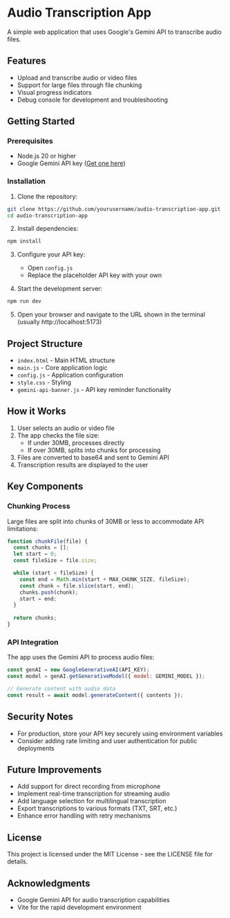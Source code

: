# Audio Transcription App

A simple web application that uses Google's Gemini API to transcribe audio files.

## Features

- Upload and transcribe audio or video files
- Support for large files through file chunking
- Visual progress indicators
- Debug console for development and troubleshooting

## Getting Started

### Prerequisites

- Node.js 20 or higher
- Google Gemini API key ([Get one here](https://g.co/ai/idxGetGeminiKey))

### Installation

1. Clone the repository:
```bash
git clone https://github.com/yourusername/audio-transcription-app.git
cd audio-transcription-app
```

2. Install dependencies:
```bash
npm install
```

3. Configure your API key:
   - Open `config.js`
   - Replace the placeholder API key with your own

4. Start the development server:
```bash
npm run dev
```

5. Open your browser and navigate to the URL shown in the terminal (usually http://localhost:5173)

## Project Structure

- `index.html` - Main HTML structure
- `main.js` - Core application logic
- `config.js` - Application configuration
- `style.css` - Styling
- `gemini-api-banner.js` - API key reminder functionality

## How it Works

1. User selects an audio or video file
2. The app checks the file size:
   - If under 30MB, processes directly
   - If over 30MB, splits into chunks for processing
3. Files are converted to base64 and sent to Gemini API
4. Transcription results are displayed to the user

## Key Components

### Chunking Process

Large files are split into chunks of 30MB or less to accommodate API limitations:

```javascript
function chunkFile(file) {
  const chunks = [];
  let start = 0;
  const fileSize = file.size;

  while (start < fileSize) {
    const end = Math.min(start + MAX_CHUNK_SIZE, fileSize);
    const chunk = file.slice(start, end);
    chunks.push(chunk);
    start = end;
  }
  
  return chunks;
}
```

### API Integration

The app uses the Gemini API to process audio files:

```javascript
const genAI = new GoogleGenerativeAI(API_KEY);
const model = genAI.getGenerativeModel({ model: GEMINI_MODEL });

// Generate content with audio data
const result = await model.generateContent({ contents });
```

## Security Notes

- For production, store your API key securely using environment variables
- Consider adding rate limiting and user authentication for public deployments

## Future Improvements

- Add support for direct recording from microphone
- Implement real-time transcription for streaming audio
- Add language selection for multilingual transcription
- Export transcriptions to various formats (TXT, SRT, etc.)
- Enhance error handling with retry mechanisms

## License

This project is licensed under the MIT License - see the LICENSE file for details.

## Acknowledgments

- Google Gemini API for audio transcription capabilities
- Vite for the rapid development environment